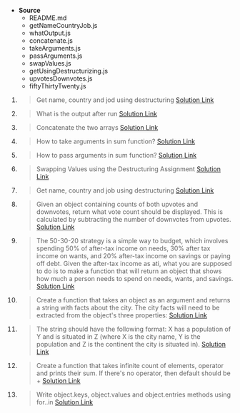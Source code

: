 - **Source**
  - README.md
  - getNameCountryJob.js
  - whatOutput.js
  - concatenate.js
  - takeArguments.js
  - passArguments.js
  - swapValues.js
  - getUsingDestructurizing.js
  - upvotesDownvotes.js
  - fiftyThirtyTwenty.js

1. > Get name, country and jod using destructuring
   > [Solution Link](https://github.com/edgarkhudoyan/objects-destructuring/blob/main/1-getNameCountryJob.js)
2. > What is the output after run
   > [Solution Link](https://github.com/edgarkhudoyan/objects-destructuring/blob/main/2-whatOutput.js)
3. > Concatenate the two arrays
   > [Solution Link](https://github.com/edgarkhudoyan/objects-destructuring/blob/main/3-concatenate.js)
4. > How to take arguments in sum function?
   > [Solution Link](https://github.com/edgarkhudoyan/objects-destructuring/blob/main/4-takeArguments.js)
5. > How to pass arguments in sum function?
   > [Solution Link](https://github.com/edgarkhudoyan/objects-destructuring/blob/main/5-passArguments.js)
6. > Swapping Values using the Destructuring Assignment
   > [Solution Link](https://github.com/edgarkhudoyan/objects-destructuring/blob/main/6-swapValues.js)
7. > Get name, country and job using destructuring
   > [Solution Link](https://github.com/edgarkhudoyan/objects-destructuring/blob/main/7-getUsingDestructurizing.js)
8. > Given an object containing counts of both upvotes and downvotes, return what vote count should be displayed. This is calculated by subtracting the number of downvotes from upvotes.
   > [Solution Link](https://github.com/edgarkhudoyan/objects-destructuring/blob/main/8-upvotesDownvotes.js)
9. > The 50-30-20 strategy is a simple way to budget, which involves spending 50% of after-tax income on
   > needs, 30% after tax income on wants, and 20% after-tax income on savings or paying off debt.
   > Given the after-tax income as ati, what you are supposed to do is to make a function that will return an
   > object that shows how much a person needs to spend on needs, wants, and savings.
   > [Solution Link](https://github.com/edgarkhudoyan/objects-destructuring/blob/main/9-fiftyThirtyTwenty.js)
10. > Create a function that takes an object as an argument and returns a string with facts about the city. The city facts will need to be extracted from the object's three properties:
    > [Solution Link](https://github.com/edgarkhudoyan/objects-destructuring/blob/main/10-oneLiner.js)
11. > The string should have the following format: X has a population of Y and is situated in Z (where X is the city name, Y is the population and Z is the continent the city is situated in).
    > [Solution Link](https://github.com/edgarkhudoyan/objects-destructuring/blob/main/11-cityFacts.js)
12. > Create a function that takes infinite count of elements, operator and prints their sum. If there's no operator, then default should be +
    > [Solution Link](https://github.com/edgarkhudoyan/objects-destructuring/blob/main/12-printSum.js)
13. > Write object.keys, object.values and object.entries methods using for..in
    > [Solution Link](https://github.com/edgarkhudoyan/objects-destructuring/blob/main/13-methods.js)
